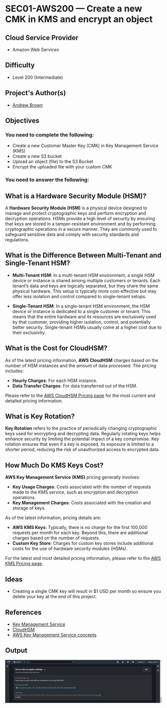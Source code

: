# SEC01-AWS200 — Create a new CMK in KMS and encrypt an object

## Cloud Service Provider
- Amazon Web Services

## Difficulty

- Level 200 (Intermediate)

## Project's Author(s)

- [Andrew Brown](https://twitter.com/andrewbrown)

## Objectives

### You need to complete the following:

- Create a new Customer Master Key (CMK) in Key Management Service (KMS)
- Create a new S3 bucket
- Upload an object (file) to the S3 Bucket
- Encrypt the uploaded file with your custom CMK

### You need to answer the following:

## What is a Hardware Security Module (HSM)?

A **Hardware Security Module (HSM)** is a physical device designed to manage and protect cryptographic keys and perform encryption and decryption operations. HSMs provide a high level of security by ensuring that keys are stored in a tamper-resistant environment and by performing cryptographic operations in a secure manner. They are commonly used to safeguard sensitive data and comply with security standards and regulations.

## What is the Difference Between Multi-Tenant and Single-Tenant HSM?

- **Multi-Tenant HSM**: In a multi-tenant HSM environment, a single HSM device or instance is shared among multiple customers or tenants. Each tenant’s data and keys are logically separated, but they share the same physical hardware. This setup is typically more cost-effective but may offer less isolation and control compared to single-tenant setups.

- **Single-Tenant HSM**: In a single-tenant HSM environment, the HSM device or instance is dedicated to a single customer or tenant. This means that the entire hardware and its resources are exclusively used by that customer, providing higher isolation, control, and potentially better security. Single-tenant HSMs usually come at a higher cost due to their exclusivity.

## What is the Cost for CloudHSM?

As of the latest pricing information, **AWS CloudHSM** charges based on the number of HSM instances and the amount of data processed. The pricing includes:
- **Hourly Charges**: For each HSM instance.
- **Data Transfer Charges**: For data transferred out of the HSM.

Please refer to the [AWS CloudHSM Pricing page](https://aws.amazon.com/cloudhsm/pricing/) for the most current and detailed pricing information.

## What is Key Rotation?

**Key Rotation** refers to the practice of periodically changing cryptographic keys used for encrypting and decrypting data. Regularly rotating keys helps enhance security by limiting the potential impact of a key compromise. Key rotation ensures that even if a key is exposed, its exposure is limited to a shorter period, reducing the risk of unauthorized access to encrypted data.

## How Much Do KMS Keys Cost?

**AWS Key Management Service (KMS)** pricing generally involves:
- **Key Usage Charges**: Costs associated with the number of requests made to the KMS service, such as encryption and decryption operations.
- **Key Management Charges**: Costs associated with the creation and storage of keys. 

As of the latest information, pricing details are:
- **AWS KMS Keys**: Typically, there is no charge for the first 100,000 requests per month for each key. Beyond this, there are additional charges based on the number of requests.
- **Custom Key Store**: Charges for custom key stores include additional costs for the use of hardware security modules (HSMs).

For the latest and most detailed pricing information, please refer to the [AWS KMS Pricing page](https://aws.amazon.com/kms/pricing/).

## Ideas

- Creating a single CMK key will result in $1 USD per month so ensure
  you delete your key at the end of this project.

## References

- [Key Management Service](https://aws.amazon.com/kms/)
- [CloudHSM](https://aws.amazon.com/cloudhsm/)
- [AWS Key Management Service concepts](https://docs.aws.amazon.com/kms/latest/developerguide/concepts.html)

## Output
![{353F0602-3F6F-433C-AED0-564B1F24C184}](https://github.com/shubhammurti/AWS-Projects-Portfolio/blob/d041eddb576ed88d906f59eacc6359442a45beb1/Level%20200/7.%20Create%20a%20new%20CMK%20in%20KMS%20and%20encrypt%20an%20object/Image.png)
